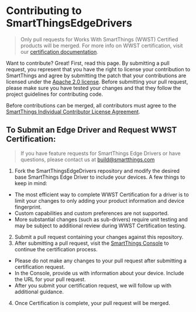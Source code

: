 # Contributing to SmartThingsEdgeDrivers

> Only pull requests for Works With SmartThings (WWST) Certified products will be merged. For more info on WWST certification, visit our [certification documentation](https://developer-preview.smartthings.com/docs/certification/overview).

Want to contribute? Great! First, read this page. By submitting a pull request, you represent that you have the right to
license your contribution to SmartThings and agree by submitting the patch that
your contributions are licensed under the [Apache 2.0 license](LICENSE). Before
submitting your pull request, please make sure you have tested your changes and that
they follow the project guidelines for contributing code.

Before contributions can be merged, all contributors must agree to the [SmartThings
Individual Contributor License
Agreement](https://cla-assistant.io/SmartThingsCommunity/SmartThingsEdgeDrivers).

## To Submit an Edge Driver and Request WWST Certification:

> If you have feature requests for SmartThings Edge Drivers or have questions, please contact us at build@smartthings.com

1. Fork the SmartThingsEdgeDrivers repository and modify the desired base SmartThings Edge Driver to include your devices. A few things to keep in mind:
  * The most efficient way to complete WWST Certification for a driver is to limit your changes to only adding your product information and device fingerprint.
  * Custom capabilities and custom preferences are not supported.
  * More substantial changes (such as sub-drivers) require unit testing and may be subject to additional review during WWST Certification testing.
2. Submit a pull request containing your changes against this repository.
3. After submitting a pull request, visit the [SmartThings Console](https://developer-preview.smartthings.com/console) to continue the certification process.
  * Please do not make any changes to your pull request after submitting a certification request.
  * In the Console, provide us with information about your device. Include the URL for your pull request.
  * After you submit your certification request, we will follow up with additional guidance.
4. Once Certification is complete, your pull request will be merged.
